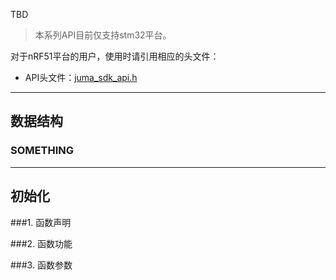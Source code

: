 TBD



> 本系列API目前仅支持stm32平台。

对于nRF51平台的用户，使用时请引用相应的头文件：

* API头文件：[juma_sdk_api.h](https://github.com/JUMA-IO/STM32_Platform/blob/master/system/juma/inc/bluenrg_sdk_api.h)



***
## 数据结构
### SOMETHING




***
## 初始化
###1. 函数声明


###2. 函数功能


###3. 函数参数










